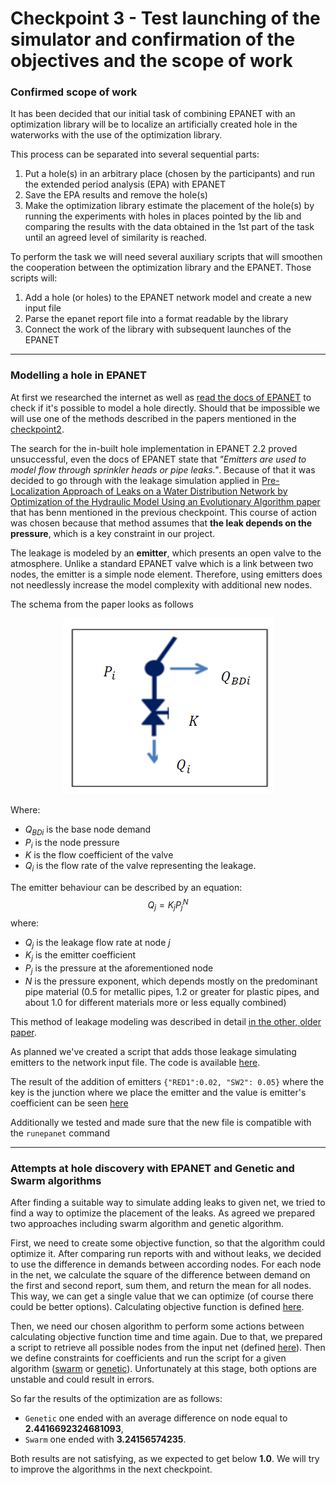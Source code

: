# Checkpoint 3 - Test launching of the simulator and confirmation of the objectives and the scope of work

### Confirmed scope of work

It has been decided that our initial task of combining EPANET with an optimization library will be to localize an artificially created hole in the waterworks
with the use of the optimization library.

This process can be separated into several sequential parts:
1. Put a hole(s) in an arbitrary place (chosen by the participants) and run the extended period analysis (EPA) with EPANET
2. Save the EPA results and remove the hole(s)
3. Make the optimization library estimate the placement of the hole(s) by running the experiments with holes in places pointed by the lib and comparing the results with the data obtained in the 1st part of the task until an agreed level of similarity is reached.

To perform the task we will need several auxiliary scripts that will smoothen the cooperation between the optimization library and the EPANET. Those scripts will:
1. Add a hole (or holes) to the EPANET network model and create a new input file
2. Parse the epanet report file into a format readable by the library 
3. Connect the work of the library with subsequent launches of the EPANET
____
### Modelling a hole in EPANET

At first we researched the internet as well as [read the docs of EPANET](https://epanet22.readthedocs.io/en/latest/2_quickstart.html) to check if it's possible to model a hole directly. Should that be impossible we will use one of the methods described in the papers mentioned in the [checkpoint2](checkpoint2.md).

The search for the in-built hole implementation in EPANET 2.2 proved unsuccessful, even the docs of EPANET state that *"Emitters are used to model flow through sprinkler heads or pipe leaks."*. Because of that it was decided to go through with the leakage simulation applied in [Pre-Localization Approach of Leaks on a Water Distribution Network by Optimization of the Hydraulic Model Using an Evolutionary Algorithm paper](https://www.researchgate.net/publication/326823790_Pre-Localization_Approach_of_Leaks_on_a_Water_Distribution_Network_by_Optimization_of_the_Hydraulic_Model_Using_an_Evolutionary_Algorithm#pf2) that has benn mentioned in the previous checkpoint.
This course of action was chosen because that method assumes that **the leak depends on the pressure**, which is a key constraint in our project.

The leakage is modeled by an **emitter**, which presents an open valve to the atmosphere. Unlike a standard
EPANET valve which is a link between two nodes, the emitter is a simple node element.
Therefore, using emitters does not needlessly increase the model complexity with additional
new nodes. 

The schema from the paper looks as follows

<p align="center">
    <img alt="valve modeling the leakage"  src="images/valve_modeling_leakage.png"/>
</p>

Where:
* $Q_{BDi}$ is the base node demand
* $P_{i}$ is the node pressure
* $K$ is the flow coefficient of the valve
* $Q_{i}$ is the flow rate of the valve representing the leakage.

The emitter behaviour can be described by an equation:
$$Q_{j} = K_{j}P_{j}^N$$
where:
* $Q_{j}$ is the leakage flow rate at node *j*
* $K_{j}$ is the emitter coefficient
* $P_{j}$ is the pressure at the aforementioned node
* $N$ is the pressure exponent, which depends mostly on the predominant pipe material (0.5 for metallic pipes, 1.2 or greater for plastic
pipes, and about 1.0 for different materials more or less equally combined)

This method of leakage modeling was described in detail [in the other, older paper](https://typeset.io/pdf/including-leakage-in-network-models-an-application-to-464k8qzkp6.pdf).

As planned we've created a script that adds those leakage simulating emitters to the network input file. The code is available [here](scripts/add_leaks.py).

The result of the addition of emitters ```{"RED1":0.02, "SW2": 0.05}``` where the key is the junction where we place the emitter and the value is emitter's coefficient can be seen [here](../knowledge_sources/real_life_network_data/add_emitters_test.inp)

Additionally we tested and made sure that the new file is compatible with the `runepanet` command

____
### Attempts at hole discovery with EPANET and Genetic and Swarm algorithms

After finding a suitable way to simulate adding leaks to given net, we tried to find a way to optimize the placement of the leaks. As agreed we prepared two approaches including swarm algorithm and genetic algorithm.

First, we need to create some objective function, so that the algorithm could optimize it. After comparing run reports with and without leaks, we decided to use the difference in demands between according nodes. For each node in the net, we calculate the square of the difference between demand on the first and second report, sum them, and return the mean for all nodes. This way, we can get a single value that we can optimize (of course there could be better options). Calculating objective function is defined [here](../scripts/compare_reports.py).

Then, we need our chosen algorithm to perform some actions between calculating objective function time and time again. Due to that, we prepared a script to retrieve all possible nodes from the input net (defined [here](../scripts/parse_nodes.py)). Then we define constraints for coefficients and run the script for a given algorithm ([swarm](../swarm.py) or [genetic](../genetic.py)). Unfortunately at this stage, both options are unstable and could result in errors.

So far the results of the optimization are as follows:
* `Genetic` one ended with an average difference on node equal to **2.4416692324681093**,
*  `Swarm` one ended with **3.24156574235**.

Both results are not satisfying, as we expected to get below **1.0**. We will try to improve the algorithms in the next checkpoint.
